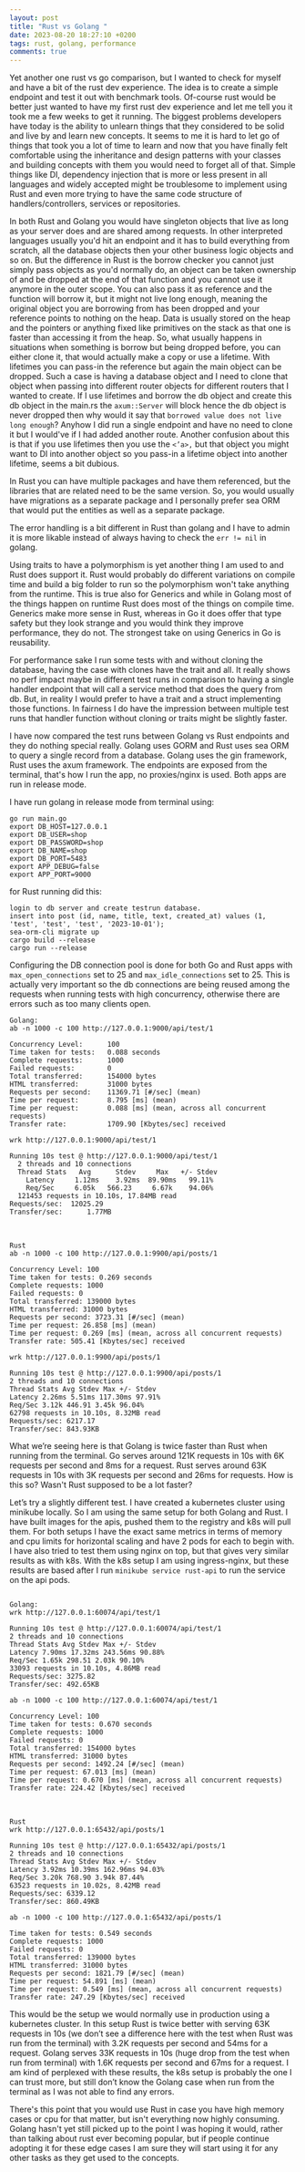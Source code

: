 ```yaml
---
layout: post
title: "Rust vs Golang "
date: 2023-08-20 18:27:10 +0200
tags: rust, golang, performance
comments: true
---
```


Yet another one rust vs go comparison, but I wanted to check for myself and have a bit of the rust dev experience. The idea is to create a simple endpoint and test it out with benchmark tools. Of-course rust would be better just wanted to have my first rust dev experience and let me tell you it took me a few weeks to get it running. The biggest problems developers have today is the ability to unlearn things that they considered to be solid and live by and learn new concepts. It seems to me it is hard to let go of things that took you a lot of time to learn and now that you have finally felt comfortable using the inheritance and design patterns with your classes and building concepts with them you would need to forget all of that. Simple things like DI, dependency injection that is more or less present in all languages and widely accepted might be troublesome to implement using Rust and even more trying to have the same code structure of handlers/controllers, services or repositories.

In both Rust and Golang you would have singleton objects that live as long as your server does and are shared among requests. In other interpreted languages usually you'd hit an endpoint and it has to build everything from scratch, all the database objects then your other business logic objects and so on. But the difference in Rust is the borrow checker you cannot just simply pass objects as you'd normally do, an object can be taken ownership of and be dropped at the end of that function and you cannot use it anymore in the outer scope. You can also pass it as reference and the function will borrow it, but it might not live long enough, meaning the original object you are borrowing from has been dropped and your reference points to nothing on the heap. Data is usually stored on the heap and the pointers or anything fixed like primitives on the stack as that one is faster than accessing it from the heap. So, what usually happens in situations when something is borrow but being dropped before, you can either clone it, that would actually make a copy or use a lifetime. With lifetimes you can pass-in the reference but again the main object can be dropped. Such a case is having a database object and I need to clone that object when passing into different router objects for different routers that I wanted to create. If I use lifetimes and borrow the db object and create this db object in the main.rs the `axum::Server` will block hence the db object is never dropped then why would it say that `borrowed value does not live long enough`? Anyhow I did run a single endpoint and have no need to clone it but I would've if I had added another route. Another confusion about this is that if you use lifetimes then you use the `<’a>,` but that object you might want to DI into another object so you pass-in a lifetime object into another lifetime, seems a bit dubious.

In Rust you can have multiple packages and have them referenced, but the libraries that are related need to be the same version. So, you would usually have migrations as a separate package and I personally prefer sea ORM that would put the entities as well as a separate package.

The error handling is a bit different in Rust than golang and I have to admin it is more likable instead of always having to check the `err != nil` in golang.

Using traits to have a polymorphism is yet another thing I am used to and Rust does support it. Rust would probably do different variations on compile time and build a big folder to run so the polymorphism won't take anything from the runtime. This is true also for Generics and while in Golang most of the things happen on runtime Rust does most of the things on compile time. Generics make more sense in Rust, whereas in Go it does offer that type safety but they look strange and you would think they improve performance, they do not. The strongest take on using Generics in Go is reusability.

For performance sake I run some tests with and without cloning the database, having the case with clones have the trait and all. It really shows no perf impact maybe in different test runs in comparison to having a single handler endpoint that will call a service method that does the query from db. But, in reality I would prefer to have a trait and a struct implementing those functions. In fairness I do have the impression between multiple test runs that handler function without cloning or traits might be slightly faster.

I have now compared the test runs between Golang vs Rust endpoints and they do nothing special really. Golang uses GORM and Rust uses sea ORM to query a single record from a database. Golang uses the gin framework, Rust uses the axum framework. The endpoints are exposed from the terminal, that's how I run the app, no proxies/nginx is used. Both apps are run in release mode.

I have run golang in release mode from terminal using:

```
go run main.go
export DB_HOST=127.0.0.1
export DB_USER=shop
export DB_PASSWORD=shop
export DB_NAME=shop
export DB_PORT=5483
export APP_DEBUG=false
export APP_PORT=9000
```

for Rust running did this:

```
login to db server and create testrun database.
insert into post (id, name, title, text, created_at) values (1, 'test', 'test', 'test', '2023-10-01');
sea-orm-cli migrate up
cargo build --release
cargo run --release
```

Configuring the DB connection pool is done for both Go and Rust apps with `max_open_connections` set to 25 and `max_idle_connections` set to 25. This is actually very important so the db connections are being reused among the requests when running tests with high concurrency, otherwise there are errors such as too many clients open.

```
Golang:
ab -n 1000 -c 100 http://127.0.0.1:9000/api/test/1

Concurrency Level:      100
Time taken for tests:   0.088 seconds
Complete requests:      1000
Failed requests:        0
Total transferred:      154000 bytes
HTML transferred:       31000 bytes
Requests per second:    11369.71 [#/sec] (mean)
Time per request:       8.795 [ms] (mean)
Time per request:       0.088 [ms] (mean, across all concurrent requests)
Transfer rate:          1709.90 [Kbytes/sec] received

wrk http://127.0.0.1:9000/api/test/1

Running 10s test @ http://127.0.0.1:9000/api/test/1
  2 threads and 10 connections
  Thread Stats   Avg      Stdev     Max   +/- Stdev
    Latency     1.12ms    3.92ms  89.90ms   99.11%
    Req/Sec     6.05k   566.23     6.67k    94.06%
  121453 requests in 10.10s, 17.84MB read
Requests/sec:  12025.29
Transfer/sec:      1.77MB
```

<br/>

```
Rust
ab -n 1000 -c 100 http://127.0.0.1:9900/api/posts/1

Concurrency Level: 100
Time taken for tests: 0.269 seconds
Complete requests: 1000
Failed requests: 0
Total transferred: 139000 bytes
HTML transferred: 31000 bytes
Requests per second: 3723.31 [#/sec] (mean)
Time per request: 26.858 [ms] (mean)
Time per request: 0.269 [ms] (mean, across all concurrent requests)
Transfer rate: 505.41 [Kbytes/sec] received

wrk http://127.0.0.1:9900/api/posts/1

Running 10s test @ http://127.0.0.1:9900/api/posts/1
2 threads and 10 connections
Thread Stats Avg Stdev Max +/- Stdev
Latency 2.26ms 5.51ms 117.30ms 97.91%
Req/Sec 3.12k 446.91 3.45k 96.04%
62798 requests in 10.10s, 8.32MB read
Requests/sec: 6217.17
Transfer/sec: 843.93KB

```

What we’re seeing here is that Golang is twice faster than Rust when running from the terminal. Go serves around 121K requests in 10s with 6K requests per second and 8ms for a request. Rust serves around 63K requests in 10s with 3K requests per second and 26ms for requests. How is this so? Wasn't Rust supposed to be a lot faster?

Let’s try a slightly different test. I have created a kubernetes cluster using minikube locally. So I am using the same setup for both Golang and Rust. I have built images for the apis, pushed them to the registry and k8s will pull them. For both setups I have the exact same metrics in terms of memory and cpu limits for horizontal scaling and have 2 pods for each to begin with. I have also tried to test them using nginx on top, but that gives very similar results as with k8s. With the k8s setup I am using ingress-nginx, but these results are based after I run `minikube service rust-api` to run the service on the api pods.

```

Golang:
wrk http://127.0.0.1:60074/api/test/1

Running 10s test @ http://127.0.0.1:60074/api/test/1
2 threads and 10 connections
Thread Stats Avg Stdev Max +/- Stdev
Latency 7.90ms 17.32ms 243.56ms 90.88%
Req/Sec 1.65k 298.51 2.03k 90.10%
33093 requests in 10.10s, 4.86MB read
Requests/sec: 3275.82
Transfer/sec: 492.65KB

ab -n 1000 -c 100 http://127.0.0.1:60074/api/test/1

Concurrency Level: 100
Time taken for tests: 0.670 seconds
Complete requests: 1000
Failed requests: 0
Total transferred: 154000 bytes
HTML transferred: 31000 bytes
Requests per second: 1492.24 [#/sec] (mean)
Time per request: 67.013 [ms] (mean)
Time per request: 0.670 [ms] (mean, across all concurrent requests)
Transfer rate: 224.42 [Kbytes/sec] received

```

<br/>

```
Rust
wrk http://127.0.0.1:65432/api/posts/1

Running 10s test @ http://127.0.0.1:65432/api/posts/1
2 threads and 10 connections
Thread Stats Avg Stdev Max +/- Stdev
Latency 3.92ms 10.39ms 162.96ms 94.03%
Req/Sec 3.20k 768.90 3.94k 87.44%
63523 requests in 10.02s, 8.42MB read
Requests/sec: 6339.12
Transfer/sec: 860.49KB

ab -n 1000 -c 100 http://127.0.0.1:65432/api/posts/1

Time taken for tests: 0.549 seconds
Complete requests: 1000
Failed requests: 0
Total transferred: 139000 bytes
HTML transferred: 31000 bytes
Requests per second: 1821.79 [#/sec] (mean)
Time per request: 54.891 [ms] (mean)
Time per request: 0.549 [ms] (mean, across all concurrent requests)
Transfer rate: 247.29 [Kbytes/sec] received

```

This would be the setup we would normally use in production using a kubernetes cluster. In this setup Rust is twice better with serving 63K requests in 10s (we don’t see a difference here with the test when Rust was run from the terminal) with 3.2K requests per second and 54ms for a request. Golang serves 33K requests in 10s (huge drop from the test when run from terminal) with 1.6K requests per second and 67ms for a request. I am kind of perplexed with these results, the k8s setup is probably the one I can trust more, but still don’t know the Golang case when run from the terminal as I was not able to find any errors.

There's this point that you would use Rust in case you have high memory cases or cpu for that matter, but isn't everything now highly consuming. Golang hasn't yet still picked up to the point I was hoping it would, rather than talking about rust ever becoming popular, but if people continue adopting it for these edge cases I am sure they will start using it for any other tasks as they get used to the concepts.

```

```
